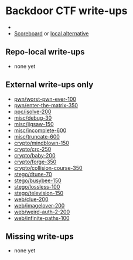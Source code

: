 # Backdoor CTF write-ups

* <TODO>
* [Scoreboard](TODO) or [local alternative](TODOLOCAL)

## Repo-local write-ups

* none yet

## External write-ups only

* [pwn/worst-pwn-ever-100](pwn/worst-pwn-ever-100)
* [pwn/enter-the-matrix-350](pwn/enter-the-matrix-350)
* [ppc/isolve-200](ppc/isolve-200)
* [misc/debug-30](misc/debug-30)
* [misc/jigsaw-150](misc/jigsaw-150)
* [misc/incomplete-600](misc/incomplete-600)
* [misc/truncate-600](misc/truncate-600)
* [crypto/mindblown-150](crypto/mindblown-150)
* [crypto/crc-250](crypto/crc-250)
* [crypto/baby-200](crypto/baby-200)
* [crypto/forge-350](crypto/forge-350)
* [crypto/collision-course-350](crypto/collision-course-350)
* [stego/dtune-70](stego/dtune-70)
* [stego/busybee-150](stego/busybee-150)
* [stego/lossless-100](stego/lossless-100)
* [stego/television-150](stego/television-150)
* [web/clue-200](web/clue-200)
* [web/imagelover-200](web/imagelover-200)
* [web/weird-auth-2-200](web/weird-auth-2-200)
* [web/infinite-paths-100](web/infinite-paths-100)

## Missing write-ups

* none yet
